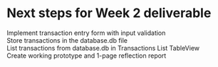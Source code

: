# Next steps for Week 2 deliverable
Implement transaction entry form with input validation  
Store transactions in the database.db file  
List transactions from database.db in Transactions List TableView  
Create working prototype and 1-page reflection report  